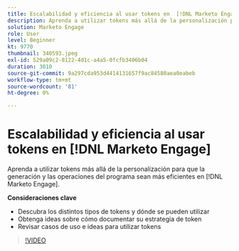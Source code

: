 ```yaml
---
title: Escalabilidad y eficiencia al usar tokens en  [!DNL Marketo Engage]
description: Aprenda a utilizar tokens más allá de la personalización para que la generación y las operaciones del programa sean más eficientes en  [!DNL Marketo Engage].
solution: Marketo Engage
role: User
level: Beginner
kt: 9770
thumbnail: 340593.jpeg
exl-id: 529a09c2-8122-4d1c-a4a5-0fcfb3406b04
duration: 3010
source-git-commit: 9a297cda953d4414131657f9ac84580aea0eabeb
workflow-type: tm+mt
source-wordcount: '81'
ht-degree: 0%

---
```


# Escalabilidad y eficiencia al usar tokens en [!DNL Marketo Engage]

Aprenda a utilizar tokens más allá de la personalización para que la generación y las operaciones del programa sean más eficientes en [!DNL Marketo Engage].

**Consideraciones clave**

* Descubra los distintos tipos de tokens y dónde se pueden utilizar
* Obtenga ideas sobre cómo documentar su estrategia de token
* Revisar casos de uso e ideas para utilizar tokens

>[!VIDEO](https://video.tv.adobe.com/v/340593/?quality=12&learn=on)
